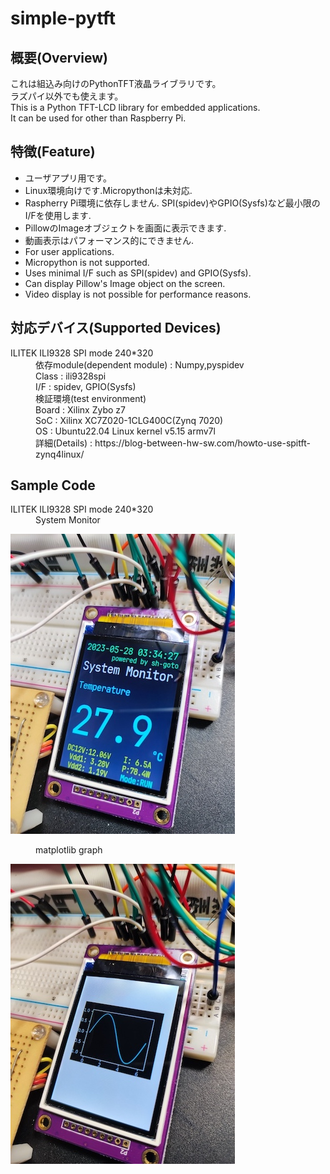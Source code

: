 # simple-pytft

## 概要(Overview)
これは組込み向けのPythonTFT液晶ライブラリです。<br>
ラズパイ以外でも使えます。<br>
This is a Python TFT-LCD library for embedded applications.<br>
It can be used for other than Raspberry Pi.<br>

## 特徴(Feature)
* ユーザアプリ用です。
* Linux環境向けです.Micropythonは未対応.
* Raspherry Pi環境に依存しません. SPI(spidev)やGPIO(Sysfs)など最小限のI/Fを使用します.
* PillowのImageオブジェクトを画面に表示できます.
* 動画表示はパフォーマンス的にできません.
* For user applications.
* Micropython is not supported.
* Uses minimal I/F such as SPI(spidev) and GPIO(Sysfs).
* Can display Pillow's Image object on the screen.
* Video display is not possible for performance reasons.

## 対応デバイス(Supported Devices)
<dl>
    <dt>ILITEK ILI9328 SPI mode 240*320</dt>
    <dd>依存module(dependent module) : Numpy,pyspidev<br>
        Class : ili9328spi<br>
        I/F : spidev, GPIO(Sysfs)</dd>
    <dd>検証環境(test environment)<br>
        Board : Xilinx Zybo z7<br>
        SoC : Xilinx XC7Z020-1CLG400C(Zynq 7020)<br>
        OS : Ubuntu22.04 Linux kernel v5.15 armv7l<br>
        詳細(Details) : https://blog-between-hw-sw.com/howto-use-spitft-zynq4linux/
    </dd>
</dl>

## Sample Code
<dl>
    <dt>ILITEK ILI9328 SPI mode 240*320</dt>
    <dd>System Monitor</dd>

![sysmon](doc/images/sample_ili9328_sysmon.jpg "system monitor")
    <dd>matplotlib graph</dd>

![graph](doc/images/sample_ili9328_graph.jpg "matplotlib graph")
</dl>

